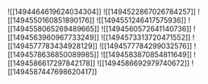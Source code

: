 ![[1494464619624034304]]
![[1494522867026784257]]
![[1494550160851890176]]
![[1494551246417575936]]
![[1494558065269489665]]
![[1494560572641140736]]
![[1494563960967733249]]
![[1494573313720471552]]
![[1494577783434928129]]
![[1494577784299032576]]
![[1494578636850089985]]
![[1494583870854811649]]
![[1494586617297842178]]
![[1494586692979740672]]
![[1494587447698620417]]
